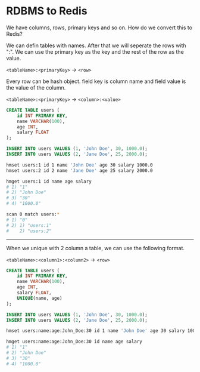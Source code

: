 # RDBMS to Redis
We have columns, rows, primary keys and so on. How do we convert this to Redis?

We can defin tables with names. After that we will seperate the rows with ":". We can use the primary key as the key and the rest of the row as the value.

`<tableName>:<primaryKey>` -> `<row>`

Every row can be hash object. field key is column name and field value is the value of the column.

`<tableName>:<primaryKey>` -> `<column>:<value>`

```sql
CREATE TABLE users (
    id INT PRIMARY KEY,
    name VARCHAR(100),
    age INT,
    salary FLOAT
);

INSERT INTO users VALUES (1, 'John Doe', 30, 1000.0);
INSERT INTO users VALUES (2, 'Jane Doe', 25, 2000.0);
```

```bash
hmset users:1 id 1 name 'John Doe' age 30 salary 1000.0
hmset users:2 id 2 name 'Jane Doe' age 25 salary 2000.0
```

```bash
hmget users:1 id name age salary
# 1) "1"
# 2) "John Doe"
# 3) "30"
# 4) "1000.0"
```

```bash	
scan 0 match users:*
# 1) "0"
# 2) 1) "users:1"
#    2) "users:2"
```

---

When we unique with 2 column a table, we can use the following format.

`<tableName>:<column1>:<column2>` -> `<row>`

```sql
CREATE TABLE users (
    id INT PRIMARY KEY,
    name VARCHAR(100),
    age INT,
    salary FLOAT,
    UNIQUE(name, age)
);

INSERT INTO users VALUES (1, 'John Doe', 30, 1000.0);
INSERT INTO users VALUES (2, 'Jane Doe', 25, 2000.0);
```

```bash
hmset users:name:age:John_Doe:30 id 1 name 'John Doe' age 30 salary 1000.0

hmget users:name:age:John_Doe:30 id name age salary
# 1) "1"
# 2) "John Doe"
# 3) "30"
# 4) "1000.0"
```